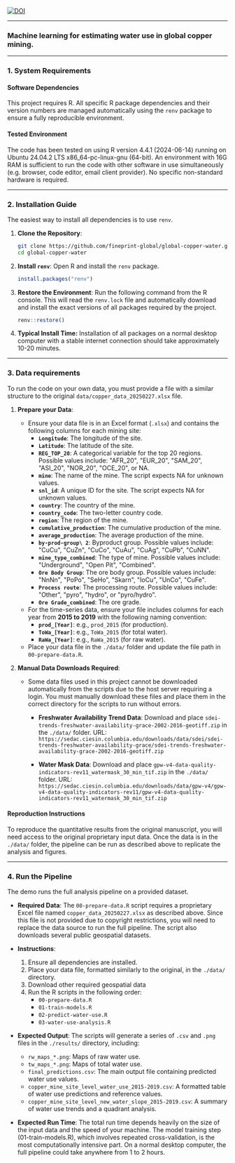 [![DOI](https://zenodo.org/badge/DOI/10.5281/zenodo.17044343.svg)](https://doi.org/10.5281/zenodo.17044343)

-----

### Machine learning for estimating water use in global copper mining.

-----

### **1. System Requirements**

#### **Software Dependencies**

This project requires R. All specific R package dependencies and their version numbers are managed automatically using the `renv` package to ensure a fully reproducible environment.

#### **Tested Environment**

The code has been tested on using R version 4.4.1 (2024-06-14) running on Ubuntu 24.04.2 LTS x86_64-pc-linux-gnu (64-bit). An environment with 16G RAM is sufficient to run the code with other software in use simultaneously (e.g. browser, code editor, email client provider). No specific non-standard hardware is required.

-----

### **2. Installation Guide**

The easiest way to install all dependencies is to use `renv`.

1.  **Clone the Repository**:

    ```bash
    git clone https://github.com/fineprint-global/global-copper-water.git
    cd global-copper-water
    ```

2.  **Install `renv`**: Open R and install the `renv` package.

    ```r
    install.packages("renv")
    ```

3.  **Restore the Environment**: Run the following command from the R console. This will read the `renv.lock` file and automatically download and install the exact versions of all packages required by the project.

    ```r
    renv::restore()
    ```

4. **Typical Install Time:** Installation of all packages on a normal desktop computer with a stable internet connection should take approximately 10-20 minutes.

-----

### **3. Data requirements**

To run the code on your own data, you must provide a file with a similar structure to the original `data/copper_data_20250227.xlsx` file.

1.  **Prepare your Data**:

      * Ensure your data file is in an Excel format (`.xlsx`) and contains the following columns for each mining site:
          * **`Longitude`**: The longitude of the site.
          * **`Latitude`**: The latitude of the site.
          * **`REG_TOP_20`**: A categorical variable for the top 20 regions. Possible values include: "AFR_20", "EUR_20", "SAM_20", "ASI_20", "NOR_20", "OCE_20", or NA.
          * **`mine`**: The name of the mine. The script expects NA for unknown values.
          * **`snl_id`**: A unique ID for the site. The script expects NA for unknown values.
          * **`country`**: The country of the mine.
          * **`country_code`**: The two-letter country code.
          * **`region`**: The region of the mine.
          * **`cumulative_production`**: The cumulative production of the mine.
          * **`average_production`**: The average production of the mine.
          * **`by-prod-group\ 2`**: Byproduct group. Possible values include: "CuCu", "CuZn", "CuCo", "CuAu", "CuAg", "CuPb", "CuNN".
          * **`mine_type_combined`**: The type of mine. Possible values include: "Underground", "Open Pit", "Combined".
          * **`Ore Body Group`**: The ore body group. Possible values include: "NnNn", "PoPo", "SeHo", "Skarn", "IoCu", "UnCo", "CuFe".
          * **`Process route`**: The processing route. Possible values include: "Other", "pyro", "hydro", or "pyro/hydro".
          * **`Ore Grade_combined`**: The ore grade.
      * For the time-series data, ensure your file includes columns for each year from **2015 to 2019** with the following naming convention:
          * **`prod_[Year]`**: e.g., `prod_2015` (for production).
          * **`ToWa_[Year]`**: e.g., `ToWa_2015` (for total water).
          * **`RaWa_[Year]`**: e.g., `RaWa_2015` (for raw water).
      * Place your data file in the `./data/` folder and update the file path in `00-prepare-data.R`.

2.  **Manual Data Downloads Required**:

    * Some data files used in this project cannot be downloaded automatically from the scripts due to the host server requiring a login. You must manually download these files and place them in the correct directory for the scripts to run without errors.

        * **Freshwater Availability Trend Data**: Download and place `sdei-trends-freshwater-availability-grace-2002-2016-geotiff.zip` in the `./data/` folder. URL: `https://sedac.ciesin.columbia.edu/downloads/data/sdei/sdei-trends-freshwater-availability-grace/sdei-trends-freshwater-availability-grace-2002-2016-geotiff.zip`

        * **Water Mask Data**: Download and place `gpw-v4-data-quality-indicators-rev11_watermask_30_min_tif.zip` in the `./data/` folder. URL: `https://sedac.ciesin.columbia.edu/downloads/data/gpw-v4/gpw-v4-data-quality-indicators-rev11/gpw-v4-data-quality-indicators-rev11_watermask_30_min_tif.zip`

#### **Reproduction Instructions**

To reproduce the quantitative results from the original manuscript, you will need access to the original proprietary input data. Once the data is in the `./data/` folder, the pipeline can be run as described above to replicate the analysis and figures.

-----


### **4. Run the Pipeline**

The demo runs the full analysis pipeline on a provided dataset.

  * **Required Data**: The `00-prepare-data.R` script requires a proprietary Excel file named `copper_data_20250227.xlsx` as described above. Since this file is not provided due to copyright restrictions, you will need to replace the data source to run the full pipeline. The script also downloads several public geospatial datasets.

  * **Instructions**:

    1.  Ensure all dependencies are installed.
    2.  Place your data file, formatted similarly to the original, in the `./data/` directory.
    3.  Download other required geospatial data
    4.  Run the R scripts in the following order:
          * `00-prepare-data.R`
          * `01-train-models.R`
          * `02-predict-water-use.R`
          * `03-water-use-analysis.R`

  * **Expected Output**:
    The scripts will generate a series of `.csv` and `.png` files in the `./results/` directory, including:

      * `rw_maps_*.png`: Maps of raw water use.
      * `tw_maps_*.png`: Maps of total water use.
      * `final_predictions.csv`: The main output file containing predicted water use values.
      * `copper_mine_site_level_water_use_2015-2019.csv`: A formatted table of water use predictions and reference values.
      * `copper_mine_site_level_new_water_slope_2015-2019.csv`: A summary of water use trends and a quadrant analysis.

* **Expected Run Time**:
    The total run time depends heavily on the size of the input data and the speed of your machine. The model training step (01-train-models.R), which involves repeated cross-validation, is the most computationally intensive part. On a normal desktop computer, the full pipeline could take anywhere from 1 to 2 hours.





